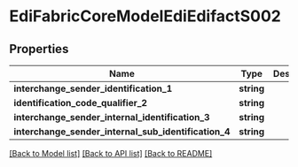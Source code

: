 # EdiFabricCoreModelEdiEdifactS002

## Properties
Name | Type | Description | Notes
------------ | ------------- | ------------- | -------------
**interchange_sender_identification_1** | **string** |  | [optional] 
**identification_code_qualifier_2** | **string** |  | [optional] 
**interchange_sender_internal_identification_3** | **string** |  | [optional] 
**interchange_sender_internal_sub_identification_4** | **string** |  | [optional] 

[[Back to Model list]](../README.md#documentation-for-models) [[Back to API list]](../README.md#documentation-for-api-endpoints) [[Back to README]](../README.md)


